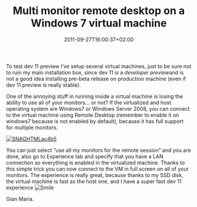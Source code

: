 ﻿---
title: "Multi monitor remote desktop on a Windows 7 virtual machine"
description: ""
date: 2011-09-27T16:00:37+02:00
draft: false
tags: [Virtual Machine]
categories: [Visual Studio]
---
To test dev 11 preview I’ve setup several virtual machines, just to be sure not to ruin my main installation box, since dev 11 is a *developer preview*and is not a good idea installing pre-beta release on production machine (even if dev 11 preview is really stable).

One of the annoying stuff in running inside a virtual machine is losing the ability to use all of your monitors… or not? If the virtualized and host operating system are Windows7 or Windows Server 2008, you can connect to the virtual machine using Remote Desktop (remember to enable it on windows7 because is not enabled by default), because it has full support for multiple monitors.

[![SNAGHTMLac4b5](https://www.codewrecks.com/blog/wp-content/uploads/2011/09/SNAGHTMLac4b5_thumb.png "SNAGHTMLac4b5")](https://www.codewrecks.com/blog/wp-content/uploads/2011/09/SNAGHTMLac4b5.png)

You can just select “use all my monitors for the remote session” and you are done, also go to Experience tab and specify that you have a LAN connection so everything is enabled in the virtualized machine. Thanks to this simple trick you can now connect to the VM in full screen on all of your monitors. The experience is really great, because thanks to my SSD disk, the virtual machine is fast as the host one, and I have a super fast dev 11 experience ![Smile](https://www.codewrecks.com/blog/wp-content/uploads/2011/09/wlEmoticon-smile.png)

Gian Maria.
